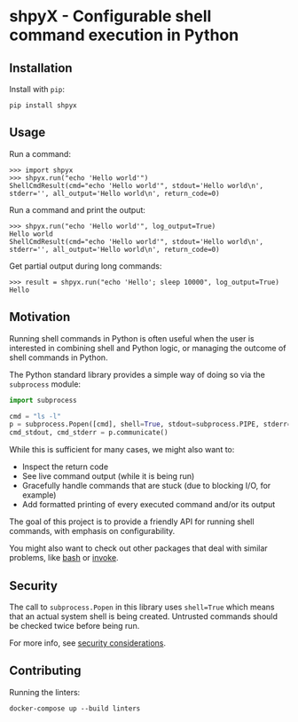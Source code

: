 # shpyX - Configurable shell command execution in Python

## Installation

Install with `pip`:

```shell
pip install shpyx
```

## Usage

Run a command:

```
>>> import shpyx
>>> shpyx.run("echo 'Hello world'")
ShellCmdResult(cmd="echo 'Hello world'", stdout='Hello world\n', stderr='', all_output='Hello world\n', return_code=0)
```

Run a command and print the output:

```
>>> shpyx.run("echo 'Hello world'", log_output=True)
Hello world
ShellCmdResult(cmd="echo 'Hello world'", stdout='Hello world\n', stderr='', all_output='Hello world\n', return_code=0)
```

Get partial output during long commands:

```
>>> result = shpyx.run("echo 'Hello'; sleep 10000", log_output=True)
Hello
```

## Motivation

Running shell commands in Python is often useful when the user is interested in combining shell and Python logic, or
managing the outcome of shell commands in Python.

The Python standard library provides a simple way of doing so via the `subprocess` module:

```python
import subprocess

cmd = "ls -l"
p = subprocess.Popen([cmd], shell=True, stdout=subprocess.PIPE, stderr=subprocess.PIPE)
cmd_stdout, cmd_stderr = p.communicate()
```

While this is sufficient for many cases, we might also want to:

- Inspect the return code
- See live command output (while it is being run)
- Gracefully handle commands that are stuck (due to blocking I/O, for example)
- Add formatted printing of every executed command and/or its output

The goal of this project is to provide a friendly API for running shell commands, with emphasis on configurability.

You might also want to check out other packages that deal with similar problems, like
[bash](https://pypi.org/project/bash/) or [invoke](https://pypi.org/project/invoke/).

## Security

The call to `subprocess.Popen` in this library uses `shell=True` which means that an actual system shell is being
created. Untrusted commands should be checked twice before being run.

For more info, see [security considerations](https://docs.python.org/3/library/subprocess.html#security-considerations).

## Contributing

Running the linters:

```shell
docker-compose up --build linters
```
